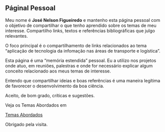 Páginal Pessoal
---------------

Meu nome é **José Nelson Figueiredo** e mantenho esta página pessoal com o objetivo de compartilhar o que tenho aprendido sobre os temas de meu interesse. Compartilho links, textos e referências bibliográficas que julgo relevantes.

O foco principal é o compartilhamento de links relacionados ao tema “aplicação de tecnologia da infomação nas áreas de transporte e logística”.

Esta página é uma “memória estendida” pessoal. Eu a utilizo nos projetos onde atuo, em reuniões, palestras e onde for necessário explicar algum conceito relacionado aos meus temas de interesse.

Entendo que compartilhar ideias e boas referências é uma maneira legítima de favorecer o desenvolvimento da boa ciência.

Aceito, de bom grado, críticas e sugestões.

Veja os Temas Abordados em

[Temas Abordados](https://github.com/josenelsonfigueiredo/jose-nelson-figueiredo.gethub.io/blob/master/temas/temas_abordados.md)

Obrigado pela visita.
